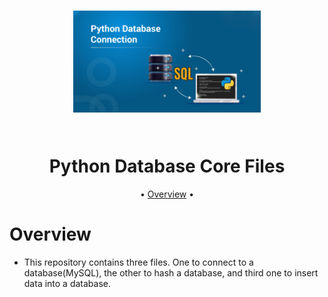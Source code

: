 <h1 align="center">
  <p float="left">
  <img src="pythonDatabase.png" alt="Python database image" width="300" />
</p>
  <br>
  Python Database Core Files
  <br>
</h1>


<p align="center">
  •
  <a href="#overview">Overview</a>
  •
</p>

# Overview

- This repository contains three files. One to connect to a database(MySQL), the other to hash a database, and third one to insert data into a database. 




